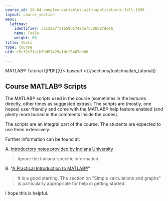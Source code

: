 ```yaml
---
course_id: 18-04-complex-variables-with-applications-fall-1999
layout: course_section
menu:
  leftnav:
    identifier: c5c32e7fa1b59d57425afdc26b87de06
    name: Tools
    weight: 60
title: Tools
type: course
uid: c5c32e7fa1b59d57425afdc26b87de06

---
```


MATLAB® Tutorial ([PDF]({{< baseurl >}}/sections/tools/matlab_tutorial))

Course MATLAB® Scripts
----------------------

The MATLAB® scripts used in the course (sometimes in the lectures directly, other times as suggested extras). The scripts are (mostly, one hopes) user friendly and come with the MATLAB® help feature enabled (and plenty more buried in the comments inside the codes).

The scripts are an integral part of the course. The students are expected to use them extensively.

Further information can be found at:

A. [Introductory notes provided by Indiana University](http://www.indiana.edu/~statmath/math/matlab/)

> Ignore the Indiana-specific information.

B. "[A Practical Introduction to MATLAB®](http://www.math.mtu.edu/~msgocken/intro/intro.html)"

> It is a good starting. The section on "Simple calculations and graphs" is particularly appropriate for help in getting started.

I hope this is helpful.